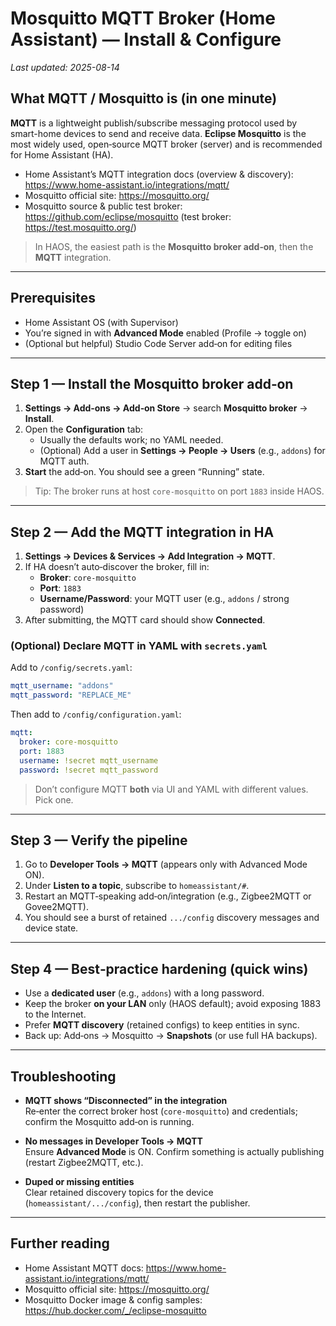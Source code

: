 # Mosquitto MQTT Broker (Home Assistant) — Install & Configure
_Last updated: 2025-08-14_

## What MQTT / Mosquitto is (in one minute)
**MQTT** is a lightweight publish/subscribe messaging protocol used by smart-home devices to send and receive data. **Eclipse Mosquitto** is the most widely used, open‑source MQTT broker (server) and is recommended for Home Assistant (HA).

- Home Assistant’s MQTT integration docs (overview & discovery): https://www.home-assistant.io/integrations/mqtt/
- Mosquitto official site: https://mosquitto.org/
- Mosquitto source & public test broker: https://github.com/eclipse/mosquitto  (test broker: https://test.mosquitto.org/)

> In HAOS, the easiest path is the **Mosquitto broker add‑on**, then the **MQTT** integration.

---

## Prerequisites
- Home Assistant OS (with Supervisor)
- You’re signed in with **Advanced Mode** enabled (Profile → toggle on)
- (Optional but helpful) Studio Code Server add‑on for editing files

---

## Step 1 — Install the Mosquitto broker add‑on
1. **Settings → Add‑ons → Add‑on Store** → search **Mosquitto broker** → **Install**.
2. Open the **Configuration** tab:
   - Usually the defaults work; no YAML needed.
   - (Optional) Add a user in **Settings → People → Users** (e.g., `addons`) for MQTT auth.
3. **Start** the add‑on. You should see a green “Running” state.

> Tip: The broker runs at host `core-mosquitto` on port `1883` inside HAOS.

---

## Step 2 — Add the MQTT integration in HA
1. **Settings → Devices & Services → Add Integration → MQTT**.
2. If HA doesn’t auto‑discover the broker, fill in:
   - **Broker**: `core-mosquitto`
   - **Port**: `1883`
   - **Username/Password**: your MQTT user (e.g., `addons` / strong password)
3. After submitting, the MQTT card should show **Connected**.

### (Optional) Declare MQTT in YAML with `secrets.yaml`
Add to `/config/secrets.yaml`:
```yaml
mqtt_username: "addons"
mqtt_password: "REPLACE_ME"
```
Then add to `/config/configuration.yaml`:
```yaml
mqtt:
  broker: core-mosquitto
  port: 1883
  username: !secret mqtt_username
  password: !secret mqtt_password
```

> Don’t configure MQTT **both** via UI and YAML with different values. Pick one.

---

## Step 3 — Verify the pipeline
1. Go to **Developer Tools → MQTT** (appears only with Advanced Mode ON).
2. Under **Listen to a topic**, subscribe to `homeassistant/#`.
3. Restart an MQTT‑speaking add‑on/integration (e.g., Zigbee2MQTT or Govee2MQTT).
4. You should see a burst of retained `.../config` discovery messages and device state.

---

## Step 4 — Best‑practice hardening (quick wins)
- Use a **dedicated user** (e.g., `addons`) with a long password.
- Keep the broker **on your LAN** only (HAOS default); avoid exposing 1883 to the Internet.
- Prefer **MQTT discovery** (retained configs) to keep entities in sync.
- Back up: Add‑ons → Mosquitto → **Snapshots** (or use full HA backups).

---

## Troubleshooting
- **MQTT shows “Disconnected” in the integration**  
  Re‑enter the correct broker host (`core-mosquitto`) and credentials; confirm the Mosquitto add‑on is running.

- **No messages in Developer Tools → MQTT**  
  Ensure **Advanced Mode** is ON. Confirm something is actually publishing (restart Zigbee2MQTT, etc.).

- **Duped or missing entities**  
  Clear retained discovery topics for the device (`homeassistant/.../config`), then restart the publisher.

---

## Further reading
- Home Assistant MQTT docs: https://www.home-assistant.io/integrations/mqtt/
- Mosquitto official site: https://mosquitto.org/
- Mosquitto Docker image & config samples: https://hub.docker.com/_/eclipse-mosquitto
